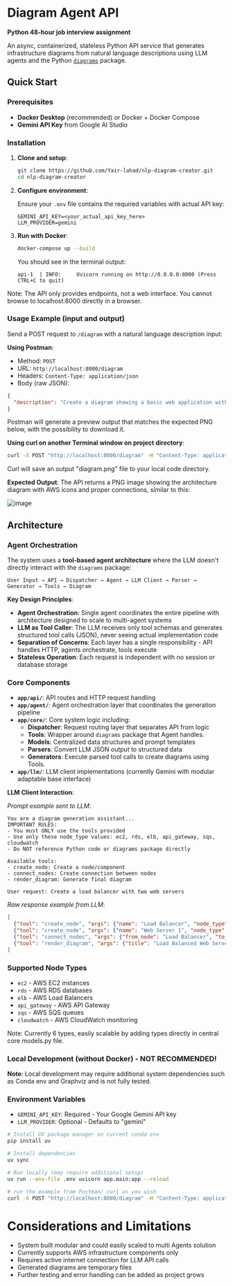 # Diagram Agent API

**Python 48-hour job interview assignment**

An async, containerized,  stateless Python API service that generates infrastructure diagrams from natural language descriptions using LLM agents and the Python [`diagrams`](https://diagrams.mingrammer.com/) package.

## Quick Start

### Prerequisites

- **Docker Desktop** (recommended) or Docker + Docker Compose
- **Gemini API Key** from Google AI Studio

### Installation

1. **Clone and setup**:
   ```bash
   git clone https://github.com/Yair-lahad/nlp-diagram-creator.git
   cd nlp-diagram-creator
   ```

2. **Configure environment**:
   
   Ensure your `.env` file contains the required variables with actual API key:
   ```
   GEMINI_API_KEY=<your_actual_api_key_here>
   LLM_PROVIDER=gemini
   ```

3. **Run with Docker**:
   ```bash
   docker-compose up --build
   ```

   You should see in the terminal output:
   ```
   api-1  | INFO:     Uvicorn running on http://0.0.0.0:8000 (Press CTRL+C to quit)
   ```

Note: The API only provides endpoints, not a web interface. You cannot browse to localhost:8000 directly in a browser.

### Usage Example (input and output)

Send a POST request to `/diagram` with a natural language description input:

**Using Postman**:
- Method: `POST`
- URL: `http://localhost:8000/diagram`
- Headers: `Content-Type: application/json`
- Body (raw JSON):
```json
{
  "description": "Create a diagram showing a basic web application with an Application Load Balancer, two EC2 instances for the web servers, and an RDS database for storage. The web servers should be in a cluster named Web Tier."
}
```
Postman will generate a preview output that matches the expected PNG below, with the possibility to download it.

**Using curl on another Terminal window on project directory**:
```bash
curl -X POST "http://localhost:8000/diagram" -H "Content-Type: application/json" -d "{\"description\": \"Create a diagram showing a basic web application with an Application Load Balancer, two EC2 instances for the web servers, and an RDS database for storage. The web servers should be in a cluster named Web Tier.\"}" --output diagram.png
```

Curl will save an output "diagram.png" file to your local code directory.

**Expected Output**: The API returns a PNG image showing the architecture diagram with AWS icons and proper connections, similar to this:

![image](https://github.com/user-attachments/assets/2ce96bd8-ccc0-459e-8082-696328e231d2)


## Architecture

### Agent Orchestration

The system uses a **tool-based agent architecture** where the LLM doesn't directly interact with the `diagrams` package:

```
User Input → API → Dispatcher → Agent → LLM Client → Parser → Generator → Tools → Diagram
```

**Key Design Principles**:

- **Agent Orchestration**: Single agent coordinates the entire pipeline with architecture designed to scale to multi-agent systems
- **LLM as Tool Caller**: The LLM receives only tool schemas and generates structured tool calls (JSON), never seeing actual implementation code
- **Separation of Concerns**: Each layer has a single responsibility - API handles HTTP, agents orchestrate, tools execute
- **Stateless Operation**: Each request is independent with no session or database storage

### Core Components

- **`app/api/`**: API routes and HTTP request handling
- **`app/agent/`**: Agent orchestration layer that coordinates the generation pipeline
- **`app/core/`**: Core system logic including:
  - **Dispatcher**: Request routing layer that separates API from logic
  - **Tools**: Wrapper around `diagrams` package that Agent handles.
  - **Models**: Centralized data structures and prompt templates
  - **Parsers**: Convert LLM JSON output to structured data
  - **Generators**: Execute parsed tool calls to create diagrams using Tools.
- **`app/llm/`**: LLM client implementations (currently Gemini with modular adaptable base interface)

**LLM Client Interaction**:

*Prompt example sent to LLM*:
```
You are a diagram generation assistant...
IMPORTANT RULES:
- You must ONLY use the tools provided
- Use only these node_type values: ec2, rds, elb, api_gateway, sqs, cloudwatch
- Do NOT reference Python code or diagrams package directly

Available tools:
- create_node: Create a node/component
- connect_nodes: Create connection between nodes  
- render_diagram: Generate final diagram

User request: Create a load balancer with two web servers
```

*Raw response example from LLM*:
```json
[
  {"tool": "create_node", "args": {"name": "Load Balancer", "node_type": "elb"}},
  {"tool": "create_node", "args": {"name": "Web Server 1", "node_type": "ec2"}},
  {"tool": "connect_nodes", "args": {"from_node": "Load Balancer", "to_node": "Web Server 1"}},
  {"tool": "render_diagram", "args": {"title": "Load Balanced Web Servers"}}
]
```

### Supported Node Types

- `ec2` - AWS EC2 instances
- `rds` - AWS RDS databases  
- `elb` - AWS Load Balancers
- `api_gateway` - AWS API Gateway
- `sqs` - AWS SQS queues
- `cloudwatch` - AWS CloudWatch monitoring

Note: Currently 6 types, easily scalable by adding types directly in central core models.py file.

### Local Development (without Docker) - NOT RECOMMENDED!

**Note**: Local development may require additional system dependencies such as Conda env and Graphviz and is not fully tested.

### Environment Variables

- `GEMINI_API_KEY`: Required - Your Google Gemini API key
- `LLM_PROVIDER`: Optional - Defaults to "gemini"

```bash
# Install UV package manager on current conda env
pip install uv

# Install dependencies
uv sync

# Run locally (may require additional setup)
uv run --env-file .env uvicorn app.main:app --reload

# run the example from Postman/ curl as you wish
curl -X POST "http://localhost:8000/diagram" -H "Content-Type: application/json" -d "{\"description\":\"Create a load balancer with one web server\"}" --output simple.png
```




# Considerations and Limitations

- System built modular and could easily scaled to multi Agents solution
- Currently supports AWS infrastructure components only
- Requires active internet connection for LLM API calls
- Generated diagrams are temporary files
- Further testing and error handling can be added as project grows

